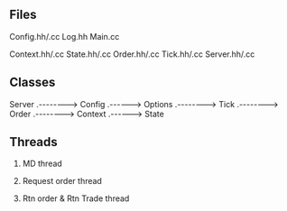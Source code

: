 Files
------
Config.hh/.cc
Log.hh
Main.cc

Context.hh/.cc
State.hh/.cc
Order.hh/.cc
Tick.hh/.cc
Server.hh/.cc


Classes
--------

Server  .--------> Config   .------> Options
        .--------> Tick
        .--------> Order
        .--------> Context  .------> State

Threads
--------

1. MD thread

2. Request order thread

3. Rtn order & Rtn Trade thread


